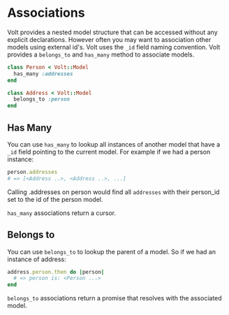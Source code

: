 # Associations

Volt provides a nested model structure that can be accessed without any explicit declarations.  However often you may want to association other models using external id's.  Volt uses the ```_id``` field naming convention.  Volt provides a ```belongs_to``` and ```has_many``` method to associate models.

```ruby
class Person < Volt::Model
  has_many :addresses
end

class Address < Volt::Model
  belongs_to :person
end
```

## Has Many

You can use ```has_many``` to lookup all instances of another model that have a ```_id``` field pointing to the current model.  For example if we had a person instance:

```ruby
person.addresses
# => [<Address ..>, <Address ..>, ...]
```

Calling .addresses on person would find all ```addresses``` with their person_id set to the id of the person model.

```has_many``` associations return a cursor.

## Belongs to

You can use ```belongs_to``` to lookup the parent of a model.  So if we had an instance of address:

```ruby
address.person.then do |person|
  # => person is: <Person ...>
end
```

```belongs_to``` associations return a promise that resolves with the associated model.


